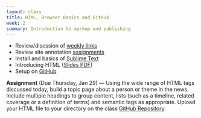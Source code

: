 ```yaml
---
layout: class
title: HTML, Browser Basics and GitHub
week: 2
summary: Introduction to markup and publishing
---
```


* Review/discssion of [weekly links](https://docs.google.com/spreadsheet/ccc?key=0AgLbedqO2zU0dHJoRl82OXVFRkNxaFp0MGxlTFR1dXc&usp=sharing)
* Review site annotation [assignments](https://docs.google.com/spreadsheets/d/1_VwvDNOCtKi022Bf1fb9Hs74CByOv7sTIUuI9gmvqU4/edit#gid=33803939)
* Install and basics of [Sublime Text](http://www.sublimetext.com/)
* Introducing HTML ([Slides PDF](https://www.dropbox.com/s/5ing98c7kk5acp6/Class-2-HTML-Basics.pdf))
* Setup on [GitHub](https://github.com/)

**Assignment** (Due Thursday, Jan 29) — Using the wide range of HTML tags discussed today, build a topic page about a person or theme in the news. Include multiple headings to group content, lists (such as a timeline, related coverage or a definition of terms) and semantic tags as appropriate. Upload your HTML file to your directory on the class [GitHub Repository](https://github.com/tysone/2014-columbia-projects).